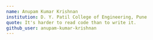```yaml
---
name: Anupam Kumar Krishnan
institution: D. Y. Patil College of Engineering, Pune
quote: It's harder to read code than to write it.
github_user: anupam-kumar-krishnan
---
```

